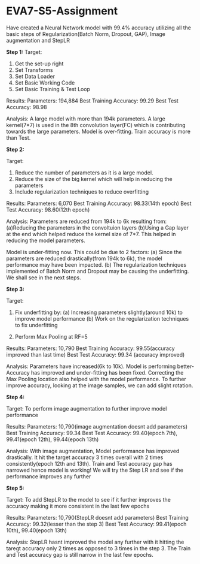 # EVA7-S5-Assignment
Have created a Neural Network model with 99.4% accuracy utilizing all the basic steps of Regularization(Batch Norm, Dropout, GAP), Image augmentation and StepLR

**Step 1:**
Target:
1) Get the set-up right
2) Set Transforms
3) Set Data Loader
4) Set Basic Working Code
5) Set Basic Training  & Test Loop

Results:
Parameters: 194,884
Best Training Accuracy: 99.29
Best Test Accuracy: 98.98

Analysis:
A large model with more than 194k parameters.
A large kernel(7*7) is used in the 8th convolution layer(FC) which is contributing towards the large parameters.
Model is over-fitting. Train accuracy is more than Test.



**Step 2:**

Target:
1) Reduce the number of parameters as it is a large model.
2) Reduce the size of the big kernel which will help in reducing the parameters
3) Include regularization techniques to reduce overfitting


Results:
Parameters: 6,070
Best Training Accuracy: 98.33(14th epoch)
Best Test Accuracy: 98.60(12th epoch)

Analysis:
Parameters are reduced from 194k to 6k resulting from:
(a)Reducing the parameters in the convoltuion layers
(b)Using a Gap layer at the end which helped reduce the kernel size of 7*7. 
This helped in reducing the model parameters. 

Model is under-fitting now. This could be due to 2 factors:
(a) Since the parameters are reduced drastically(from 194k to 6k), the model performance may have been impacted.
(b) The regularization techniques implemented of Batch Norm and Dropout may be causing the underfitting. We shall see in the next steps.



**Step 3:**

Target:
1) Fix underfitting by:
(a) Increasing parameters slightly(around 10k) to improve model performance
(b) Work on the regularization techniques to fix underfitting

2) Perform Max Pooling at RF=5


Results:
Parameters: 10,790
Best Training Accuracy: 99.55(accuracy improved than last time)
Best Test Accuracy: 99.34 (accuracy improved)

Analysis:
Parameters have increased(6k to 10k).
Model is performing better- Accuracy has improved and under-fitting has been fixed. 
Correcting the Max Pooling location also helped with the model performance.
To further improve accuracy, looking at the image samples, we can add slight rotation. 




**Step 4:**

Target:
To perform image augmentation to further improve model performance


Results:
Parameters: 10,790(image augmentation doesnt add parameters)
Best Training Accuracy: 99.34
Best Test Accuracy: 99.40(epoch 7th), 99.41(epoch 12th), 99.44(epoch 13th)

Analysis:
With image augmentation, Model performance has improved drastically. It hit the target accuracy 3 times overall with 2 times consistently(epoch 12th and 13th).
Train and Test accuracy gap has narrowed hence model is working! 
We will try the Step LR and see  if the performance improves any further


**Step 5:**

Target:
To add StepLR to the model to see if it further improves the accuracy making it more consistent in the last few epochs


Results:
Parameters: 10,790(StepLR doesnt add parameters)
Best Training Accuracy: 99.32(lesser than the step 3)
Best Test Accuracy: 99.41(epoch 10th), 99.40(epoch 13th)

Analysis:
StepLR hasnt improved the model any further with it hitting the taregt accuracy only 2 times as opposed to 3 times in the step 3. 
The Train and Test accuracy gap is still narrow in the last few epochs. 
